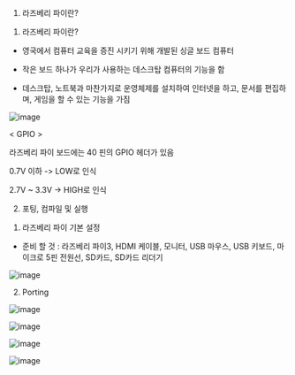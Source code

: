 01. 라즈베리 파이란?

1) 라즈베리 파이란?

- 영국에서 컴퓨터 교육을 증진 시키기 위해 개발된 싱글 보드 컴퓨터

- 작은 보드 하나가 우리가 사용하는 데스크탑 컴퓨터의 기능을 함

- 데스크탑, 노트북과 마찬가지로 운영체제를 설치하여 인터넷을 하고, 문서를 편집하며, 게임을 할 수 있는 기능을 가짐

![image](https://user-images.githubusercontent.com/87634136/174420871-e6b4192c-6df0-46aa-a35e-a11e28851ec9.png)


< GPIO >

라즈베리 파이 보드에는 40 핀의 GPIO 헤더가 있음

0.7V 이하 -> LOW로 인식

2.7V ~ 3.3V -> HIGH로 인식



02. 포팅, 컴파일 및 실행

1) 라즈베리 파이 기본 설정

- 준비 할 것 : 라즈베리 파이3, HDMI 케이블,  모니터,  USB 마우스,  USB 키보드,  마이크로 5핀 전원선,  SD카드, SD카드 리더기

![image](https://user-images.githubusercontent.com/87634136/174420888-560b1031-8cc5-474e-bd3f-901c52ecc668.png)


2) Porting

![image](https://user-images.githubusercontent.com/87634136/174420905-9276c030-f904-43e6-a878-aa52dac3ef36.png)

![image](https://user-images.githubusercontent.com/87634136/174420917-39b6c234-80b3-4b83-a534-df335ad323e4.png)

![image](https://user-images.githubusercontent.com/87634136/174420928-71e35516-9363-46f2-9a8f-9a312e8eaaeb.png)

![image](https://user-images.githubusercontent.com/87634136/174420939-7e8d0fc9-9e90-4e74-95b3-7c83486b8794.png)

